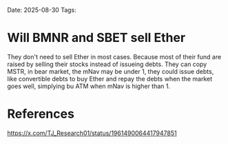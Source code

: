 Date: 2025-08-30
Tags: 

# Will BMNR and SBET sell Ether

They don't need to sell Ether in most cases. Because most of their fund are raised by selling their stocks instead of issueing debts. They can copy MSTR, in bear market, the mNav may be under 1, they could issue debts, like convertible debts to buy Ether and repay the debts when the market goes well, simplying bu ATM when mNav is higher than 1. 

# References
https://x.com/TJ_Research01/status/1961490064417947851